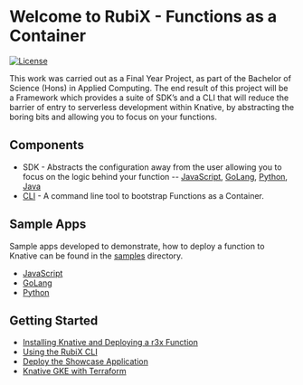 # Welcome to RubiX - Functions as a Container

[![License](https://img.shields.io/badge/-Apache%202.0-blue.svg)](https://opensource.org/s/Apache-2.0)

This work was carried out as a Final Year Project, as part of the Bachelor of Science (Hons) in Applied Computing. The end result of this project will be a Framework which provides a suite of SDK’s and a CLI that will reduce the barrier of entry to serverless development within Knative, by abstracting the boring bits and allowing you to focus on your functions.

## Components
- SDK - Abstracts the configuration away from the user allowing you to focus on the logic behind your function -- [JavaScript](https://github.com/rubixFunctions/r3x-js-sdk), [GoLang](https://github.com/rubixFunctions/r3x-golang-sdk), [Python](https://github.com/rubixFunctions/r3x-python-sdk), [Java](https://github.com/rubixFunctions/r3x-java-sdk)
- [CLI](https://github.com/rubixFunctions/r3x-cli) - A command line tool to bootstrap Functions as a Container.

## Sample Apps
Sample apps developed to demonstrate, how to deploy a function to Knative can be found in the [samples](./samples) directory.
- [JavaScript](./samples/r3x-js-showcase) 
- [GoLang](./samples/r3x-golang-showcase)
- [Python](./samples/r3x-python-showcase)


## Getting Started
- [Installing Knative and Deploying a r3x Function](./install/README.md)
- [Using the RubiX CLI](./cli/README.md)
- [Deploy the Showcase Application](https://github.com/rubixFunctions/r3x-showcase-apps/blob/master/README.md)
- [Knative GKE with Terraform](https://github.com/rubixFunctions/r3x-gke-terraform/blob/master/README.md)